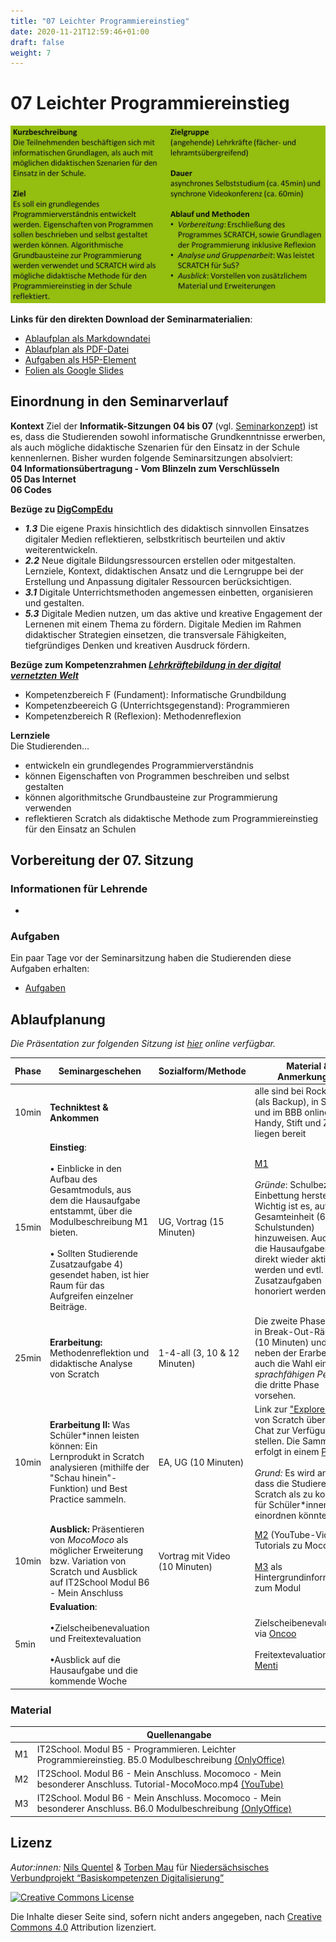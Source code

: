 ```yaml
---
title: "07 Leichter Programmiereinstieg"
date: 2020-11-21T12:59:46+01:00
draft: false
weight: 7
---
```



# 07 Leichter Programmiereinstieg

![](https://raw.githubusercontent.com/Lehrerbildung/Lehrerbildung.github.io/master/GenutzteBilder/Steckbriefe/steckbrief_7.jpg)




**Links für den direkten Download der Seminarmaterialien**:
* [Ablaufplan als Markdowndatei](https://github.com/Lehrerbildung/BKD-github/raw/main/content/mds/07-Programmiereinstieg.md)
* [Ablaufplan als PDF-Datei](https://github.com/Lehrerbildung/BKD-github/raw/main/content/PDFs/07-programmiereinstieg.pdf)
* [Aufgaben als H5P-Element](https://github.com/Lehrerbildung/BKD-github/raw/main/content/h5pElemente/07-leichter-programmiereinstieg.h5p)
* [Folien als Google Slides](https://docs.google.com/presentation/d/1JDUfDQMIoYH3-pqv_m8V9A5EzZc3jrTz2_gzdKXgROE/edit?usp=sharing)

## Einordnung in den Seminarverlauf 


**Kontext** 
Ziel der **Informatik-Sitzungen** **04 bis 07** (vgl. [Seminarkonzept](https://pad.gwdg.de/s/H1Pr8M4hB)) ist es, dass die Studierenden sowohl informatische Grundkenntnisse erwerben, als auch mögliche didaktische Szenarien für den Einsatz in der Schule kennenlernen. Bisher wurden folgende Seminarsitzungen absolviert:  
**04 Informationsübertragung - Vom Blinzeln zum Verschlüsseln**  
**05 Das Internet**  
**06 Codes** 


**Bezüge zu [DigCompEdu](https://ec.europa.eu/jrc/en/digcompedu)**   
* ***1.3*** Die eigene Praxis hinsichtlich des didaktisch sinnvollen Einsatzes digitaler Medien reflektieren, selbstkritisch beurteilen und aktiv weiterentwickeln.  
* ***2.2*** Neue digitale Bildungsressourcen erstellen oder mitgestalten. Lernziele, Kontext, didaktischen Ansatz und die Lerngruppe bei der Erstellung und Anpassung digitaler Ressourcen berücksichtigen.  
* ***3.1*** Digitale Unterrichtsmethoden angemessen einbetten, organisieren und gestalten.  
* ***5.3*** Digitale Medien nutzen, um das aktive und kreative Engagement der Lernenen mit einem Thema zu fördern. Digitale Medien im Rahmen didaktischer Strategien einsetzen, die transversale Fähigkeiten, tiefgründiges Denken und kreativen Ausdruck fördern.  

**Bezüge zum Kompetenzrahmen *[Lehrkräftebildung in der digital vernetzten Welt](http://www.lehrerbildungsverbund-niedersachsen.de/index.php?s=KompetenzrahmenLehrkraeftebildunginderdigitalvernetztenWelt)***   
* Kompetenzbereich F (Fundament): Informatische Grundbildung
* Kompetenzbeereich G (Unterrichtsgegenstand): Programmieren
* Kompetenzbereich R (Reflexion): Methodenreflexion 

**Lernziele**  
Die Studierenden...  
+ entwickeln ein grundlegendes Programmierverständnis  
+ können Eigenschaften von Programmen beschreiben und selbst gestalten  
+ können algorithmitsche Grundbausteine zur Programmierung verwenden  
+ reflektieren Scratch als didaktische Methode zum Programmiereinstieg für den Einsatz an Schulen

## Vorbereitung der 07. Sitzung
### Informationen für Lehrende
+

### Aufgaben
Ein paar Tage vor der Seminarsitzung haben die Studierenden diese Aufgaben erhalten: 

* [Aufgaben](https://lehrerbildung.github.io/5_aufgaben/session7_aufgaben_h5p/)

## Ablaufplanung 

*Die Präsentation zur folgenden Sitzung ist [hier](https://docs.google.com/presentation/d/1JDUfDQMIoYH3-pqv_m8V9A5EzZc3jrTz2_gzdKXgROE/edit?usp=sharing) online verfügbar.*

| Phase | Seminargeschehen | Sozialform/Methode | Material & Anmerkungen |
| -------- | -------- | -------- | -------- |
| 10min |  **Techniktest & Ankommen** |  |alle sind bei Rocket.Chat (als Backup), in Stud.IP und im BBB online. Handy, Stift und Zettel liegen bereit  |
| 15min | **Einstieg**: <br></br>  • Einblicke in den Aufbau des Gesamtmoduls, aus dem die Hausaufgabe entstammt, über die Modulbeschreibung M1 bieten. <br></br> • Sollten Studierende Zusatzaufgabe 4) gesendet haben, ist hier Raum für das Aufgreifen einzelner Beiträge. |UG, Vortrag (15 Minuten) | [M1](https://cs.uol.de/apps/onlyoffice/s/CdkRCgRtgB8YZ3F?fileId=1920477215) <br></br>*Gründe*: Schulbezug und Einbettung herstellen. Wichtig ist es, auf die Gesamteinheit (6-7 Schulstunden) hinzuweisen. Auch sollen die Hausaufgaben so direkt wieder aktiviert werden und evtl. Zusatzaufgaben honoriert werden.|
| 25min | **Erarbeitung:** Methodenreflektion und didaktische Analyse von Scratch | 1-4-all (3, 10 & 12 Minuten) | Die zweite Phase erfolgt in Break-Out-Räumen (10 Minuten) und soll neben der Erarbeitung auch die Wahl einer *sprachfähigen Person* für die dritte Phase vorsehen. |
| 10min | **Erarbeitung II:** Was Schüler*innen leisten können: Ein Lernprodukt in Scratch analysieren (mithilfe der "Schau hinein"-Funktion) und Best Practice sammeln. | EA, UG (10 Minuten) | Link zur ["Explore"](https://scratch.mit.edu/explore/projects/all) Page von Scratch über den Chat zur Verfügung stellen. Die Sammlung erfolgt in einem [Pad](https://pad.gwdg.de/xcRXR2YFTnyjQK9W4FPvwA) <br></br> *Grund:* Es wird antizipiert, dass die Studierenden Scratch als zu komplex für Schüler*innen einordnen könnten. | 
| 10min | **Ausblick:** Präsentieren von *MocoMoco* als möglicher Erweiterung bzw. Variation von Scratch und Ausblick auf IT2School Modul B6 - Mein Anschluss | Vortrag mit Video (10 Minuten) | [M2](https://www.youtube.com/watch?v=MCnmPp_g4vk) (YouTube-Video des Tutorials zu MocoMoco<br></br> [M3](https://cs.uol.de/apps/onlyoffice/s/CdkRCgRtgB8YZ3F?fileId=1920477317) als Hintergrundinformationen zum Modul   |
| 5min | **Evaluation**: <br></br>•Zielscheibenevaluation und Freitextevaluation <br></br>•Ausblick auf die Hausaufgabe und die kommende Woche |  | Zielscheibenevaluation via [Oncoo](https://oncoo.de/oncoo.php) <br></br> Freitextevaluation via [Menti](https://menti.com/)|




### Material
|  | Quellenangabe | 
| -------- | -------- | 
| M1     | IT2School. Modul B5 - Programmieren. Leichter Programmiereinstieg. B5.0 Modulbeschreibung [(OnlyOffice)](https://cs.uol.de/apps/onlyoffice/s/CdkRCgRtgB8YZ3F?fileId=1920477215) | 
| M2     | IT2School. Modul B6 - Mein Anschluss. Mocomoco - Mein besonderer Anschluss. Tutorial-MocoMoco.mp4 [(YouTube)](https://www.youtube.com/watch?v=MCnmPp_g4vk) | 
| M3     | IT2School. Modul B6 - Mein Anschluss. Mocomoco - Mein besonderer Anschluss. B6.0 Modulbeschreibung [(OnlyOffice)](https://cs.uol.de/apps/onlyoffice/s/CdkRCgRtgB8YZ3F?fileId=1920477317) | | 


## Lizenz  
*Autor:innen:* [Nils Quentel](https://twitter.com/nilsquentel) & [Torben Mau](https://twitter.com/torbenmau) für [Niedersächsisches Verbundprojekt “Basiskompetenzen Digitalisierung”](http://www.lehrerbildungsverbund-niedersachsen.de/index.php?s=ProjektBasiskompetenzenDigitalisierung)

<a rel="license" href="http://creativecommons.org/licenses/by/4.0/"><img alt="Creative Commons License" style="border-width:0" src="https://i.creativecommons.org/l/by/4.0/88x31.png" /></a><br/><p>Die Inhalte dieser Seite sind, sofern nicht anders angegeben, nach <a rel="license" href="http://creativecommons.org/licenses/by/4.0/">Creative Commons 4.0</a> Attribution lizenziert.</p>

  

